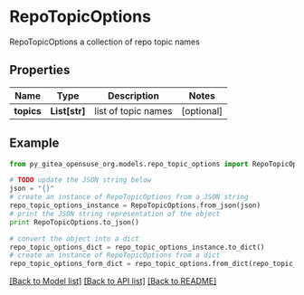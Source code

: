 # RepoTopicOptions

RepoTopicOptions a collection of repo topic names

## Properties
Name | Type | Description | Notes
------------ | ------------- | ------------- | -------------
**topics** | **List[str]** | list of topic names | [optional] 

## Example

```python
from py_gitea_opensuse_org.models.repo_topic_options import RepoTopicOptions

# TODO update the JSON string below
json = "{}"
# create an instance of RepoTopicOptions from a JSON string
repo_topic_options_instance = RepoTopicOptions.from_json(json)
# print the JSON string representation of the object
print RepoTopicOptions.to_json()

# convert the object into a dict
repo_topic_options_dict = repo_topic_options_instance.to_dict()
# create an instance of RepoTopicOptions from a dict
repo_topic_options_form_dict = repo_topic_options.from_dict(repo_topic_options_dict)
```
[[Back to Model list]](../README.md#documentation-for-models) [[Back to API list]](../README.md#documentation-for-api-endpoints) [[Back to README]](../README.md)


